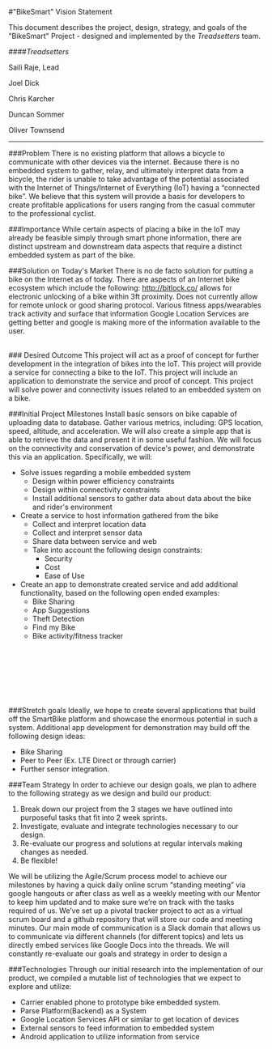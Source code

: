 #"BikeSmart" Vision Statement

This document describes the project, design, strategy, and goals of the "BikeSmart" Project - designed and implemented by the *Treadsetters* team.

####*Treadsetters*

Saili Raje, Lead

Joel Dick

Chris Karcher

Duncan Sommer

Oliver Townsend

---

###Problem
There is no existing platform that allows a bicycle to communicate with other devices via the internet. Because there is no embedded system to gather, relay, and ultimately interpret data from a bicycle, the rider is unable to take advantage of the potential associated with the Internet of Things/Internet of Everything (IoT) having a “connected bike”. We believe that this system will provide a basis for developers to create profitable applications for users ranging from the casual commuter to the professional cyclist.

###Importance
While certain aspects of placing a bike in the IoT may already be feasible simply through smart phone information, there are distinct upstream and downstream data aspects that require a distinct embedded system as part of the bike.

###Solution on Today's Market
There is no de facto solution for putting a bike on the Internet as of today.
There are aspects of an Internet bike ecosystem which include the following:
http://bitlock.co/ allows for electronic unlocking of a bike within 3ft proximity. Does not currently allow for remote unlock or good sharing protocol.
Various fitness apps/wearables track activity and surface that information
Google Location Services are getting better and google is making more of the information available to the user.

<br> 
### Desired Outcome
This project will act as a proof of concept for further development in the integration of bikes into the IoT.
This project will provide a service for connecting a bike to the IoT.
This project will include an application to demonstrate the service and proof of concept.
This project will solve power and connectivity issues related to an embedded system on a bike.

###Initial Project Milestones 
Install basic sensors on bike capable of uploading data to database. Gather various metrics, including: GPS location, speed, altitude, and acceleration. We will also create a simple app that is able to retrieve the data and present it in some useful fashion. We will focus on the connectivity and conservation of device's power, and demonstrate this via an application. 
 Specifically, we will:

- Solve issues regarding a mobile embedded system
	- Design within power efficiency constraints
	- Design within connectivity constraints
	- Install additional sensors to gather data about data about the bike and rider's environment
- Create a service to host information gathered from the bike
	- Collect and interpret location data
	- Collect and interpret sensor data
	- Share data between service and web 
	- Take into account the following design constraints:
		- Security
		- Cost
		- Ease of Use
- Create an app to demonstrate created service and add additional functionality, based on the following open ended examples:
	- Bike Sharing
	- App Suggestions
	- Theft Detection
	- Find my Bike
	- Bike activity/fitness tracker

<br><br><br><br><br><br>

###Stretch goals
Ideally, we hope to create several applications that build off the SmartBike platform and showcase the enormous potential in such a system. Additional app development for demonstration may build off the following design ideas:

- Bike Sharing
- Peer to Peer (Ex. LTE Direct or through carrier)
- Further sensor integration.

###Team Strategy
In order to achieve our design goals, we plan to adhere to the following strategy as we design and build our product:

1. Break down our project from the 3 stages we have outlined into purposeful tasks that fit into 2 week sprints.
2. Investigate, evaluate and integrate technologies necessary to our design.
3. Re-evaluate our progress and solutions at regular intervals making changes as needed.
4. Be flexible!

We will be utilizing the Agile/Scrum process model to achieve our milestones by having a quick daily online scrum “standing meeting” via google hangouts or after class as well as a weekly meeting with our Mentor to keep him updated and to make sure we’re on track with the tasks required of us. We’ve set up a pivotal tracker project to act as a virtual scrum board and a github repository that will store our code and meeting minutes. Our main mode of communication is a Slack domain that allows us to communicate via different channels (for different topics) and lets us directly embed services like Google Docs into the threads. We will constantly re-evaluate our goals and strategy in order to design a 


###Technologies
Through our initial research into the implementation of our product, we compiled a mutable list of technologies that we expect to explore and utilize:

- Carrier enabled phone to prototype bike embedded system.
- Parse Platform(Backend) as a System
- Google Location Services API or similar to get location of devices
- External sensors to feed information to embedded system
- Android application to utilize information from service


